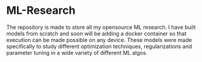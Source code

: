 # ML-Research
The repository is made to store all my opensource ML research. I have built models from scratch and soon will be adding a docker container so that execution can be made possible on any device. These models were made specifically to study different optimization techniques, regularizations and parameter tuning in a wide variety of different ML algos.

